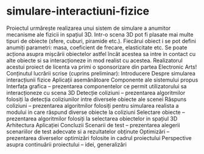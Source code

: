 # simulare-interactiuni-fizice
Proiectul urmărește realizarea unui sistem de simulare a anumitor mecanisme ale fizicii in spațiul 3D. Intr-o scena 3D pot fi plasate mai multe tipuri de obiecte (sfere, cuburi, piramide etc.). Fiecărui obiect i se pot defini anumiți parametri: masa, coeficient de frecare, elasticitate etc. Se poate acționa asupra mișcării obiectelor astfel încât acestea sa intre in contact cu alte obiecte si sa interacționeze in mod realist cu acestea.  Realizatorul acestui proiect de licenta va primi o sponsorizare din partea Electronic Arts!  Conținutul lucrării scrise (cuprins preliminar): Introducere Despre simularea interacțiunii fizice Aplicații asemănătoare Componente ale sistemului propus Interfața grafica – prezentarea componentelor ce permit utilizatorului sa interacționeze cu scena 3D Detecție coliziuni – prezentarea algoritmilor folosiți la detecția coliziunilor intre diversele obiecte ale scenei Răspuns coliziuni – prezentarea algoritmilor folosiți pentru simularea realista a modului in care răspund diverse obiecte la coliziuni Selectare obiecte – prezentarea algoritmilor folosiți la selectarea obiectelor in spațiul 3D Arhitectura Aplicației Concluzii Scenarii de test – prezentarea alegerii scenariilor de test adecvate si a rezultatelor obținute Optimizări – prezentarea diverselor optimizări folosite in cadrul proiectului Perspective asupra continuării proiectului – idei, generalizări
